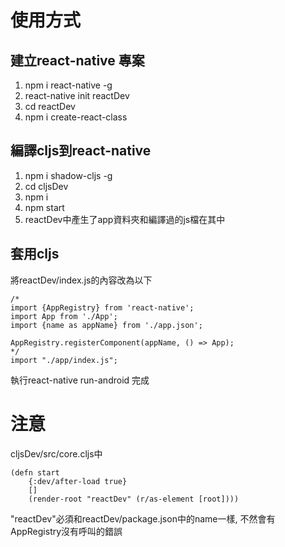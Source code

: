 # 使用方式

## 建立react-native 專案
1. npm i react-native -g
1. react-native init reactDev
1. cd reactDev
1. npm i create-react-class

## 編譯cljs到react-native
1. npm i shadow-cljs -g
1. cd cljsDev
1. npm i
1. npm start
1. reactDev中產生了app資料夾和編譯過的js檔在其中

## 套用cljs
將reactDev/index.js的內容改為以下

    /*
    import {AppRegistry} from 'react-native';
    import App from './App';
    import {name as appName} from './app.json';

    AppRegistry.registerComponent(appName, () => App);
    */
    import "./app/index.js";

執行react-native run-android
完成

# 注意
cljsDev/src/core.cljs中

    (defn start
        {:dev/after-load true}
        []
        (render-root "reactDev" (r/as-element [root])))

"reactDev"必須和reactDev/package.json中的name一樣, 不然會有AppRegistry沒有呼叫的錯誤